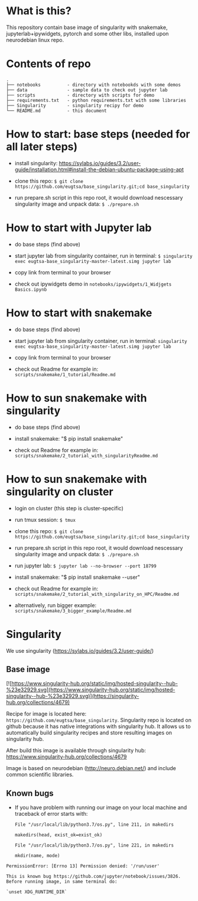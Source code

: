 # What is this?

This repository contain base image of singularity with snakemake, jupyterlab+ipywidgets, pytorch and some other libs, installed upon neurodebian linux repo.

# Contents of repo
```
.
├── notebooks          - directory with notebookds with some demos
├── data               - sample data to check out jupyter lab
├── scripts            - directory with scripts for demo
├── requirements.txt   - python requirements.txt with some libraries
├── Singularity        - singularity recipy for demo
└── README.md          - this document
```

# How to start: base steps (needed for all later steps)

- install singularity: https://sylabs.io/guides/3.2/user-guide/installation.html#install-the-debian-ubuntu-package-using-apt

- clone this repo: `$ git clone https://github.com/eugtsa/base_singularity.git;cd base_singularity`

- run prepare.sh script in this repo root, it would download nescessary singularity image and unpack data: `$ ./prepare.sh`

# How to start with Jupyter lab

- do base steps (find above)

- start jupyter lab from singularity container, run in terminal: `$ singularity exec eugtsa-base_singularity-master-latest.simg jupyter lab`

- copy link from terminal to your browser

- check out ipywidgets demo in `notebooks/ipywidgets/1_Widjgets Basics.ipynb`

# How to start with snakemake

- do base steps (find above)

- start jupyter lab from singularity container, run in terminal: `singularity exec eugtsa-base_singularity-master-latest.simg jupyter lab`

- copy link from terminal to your browser

- check out Readme for example in: `scripts/snakemake/1_tutorial/Readme.md`

# How to sun snakemake with singularity

- do base steps (find above)

- install snakemake: "$ pip install snakemake"

- check out Readme for example in: `scripts/snakemake/2_tutorial_with_singularityReadme.md`

# How to sun snakemake with singularity on cluster

- login on cluster (this step is cluster-specific)

- run tmux session: `$ tmux`

- clone this repo: `$ git clone https://github.com/eugtsa/base_singularity.git;cd base_singularity`

- run prepare.sh script in this repo root, it would download nescessary singularity image and unpack data: `$ ./prepare.sh`

- run jupyter lab: `$ jupyter lab --no-browser --port 18799`

- install snakemake: "$ pip install snakemake --user"

- check out Readme for example in: `scripts/snakemake/2_tutorial_with_singularity_on_HPC/Readme.md`

- alternatively, run bigger example: `scripts/snakemake/3_bigger_example/Readme.md`

# Singularity

We use singularity (https://sylabs.io/guides/3.2/user-guide/)

## Base image

[![https://www.singularity-hub.org/static/img/hosted-singularity--hub-%23e32929.svg](https://www.singularity-hub.org/static/img/hosted-singularity--hub-%23e32929.svg)](https://singularity-hub.org/collections/4679)

Recipe for image is located here:
`https://github.com/eugtsa/base_singularity`.
Singularity repo is located on github because it has native integrations with singularity hub. It allows us to 
automatically build singularity recipes and store resulting images on singularity hub.

After build this image is available through singularity hub: https://www.singularity-hub.org/collections/4679

Image is based on neurodebian (http://neuro.debian.net/) and include common scientific libraries.



## Known bugs

- If you have problem with running our image on your local machine and traceback of error starts with:

  `File "/usr/local/lib/python3.7/os.py", line 211, in makedirs`
  
    `makedirs(head, exist_ok=exist_ok)`
    
  `File "/usr/local/lib/python3.7/os.py", line 221, in makedirs`
  
    `mkdir(name, mode)`
    
`PermissionError: [Errno 13] Permission denied: '/run/user'`

    
    This is known bug https://github.com/jupyter/notebook/issues/3826. Before running image, in same terminal do:
    
    `unset XDG_RUNTIME_DIR`
